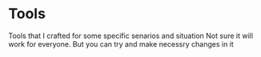 # Tools

Tools that I crafted for some specific senarios and situation
Not sure it will work for everyone. But you can try and make necessry changes in it 
